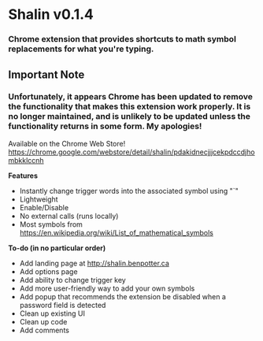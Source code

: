 # Shalin v0.1.4
### Chrome extension that provides shortcuts to math symbol replacements for what you're typing.

## Important Note
### Unfortunately, it appears Chrome has been updated to remove the functionality that makes this extension work properly. It is no longer maintained, and is unlikely to be updated unless the functionality returns in some form. My apologies!

Available on the Chrome Web Store!
https://chrome.google.com/webstore/detail/shalin/pdakidnecjjjcekpdccdjhombkklccnh

**Features**
- Instantly change trigger words into the associated symbol using "`"
- Lightweight
- Enable/Disable
- No external calls (runs locally)
- Most symbols from https://en.wikipedia.org/wiki/List_of_mathematical_symbols

**To-do (in no particular order)**
- Add landing page at http://shalin.benpotter.ca
- Add options page
- Add ability to change trigger key
- Add more user-friendly way to add your own symbols
- Add popup that recommends the extension be disabled when a password field is detected
- Clean up existing UI
- Clean up code
- Add comments
